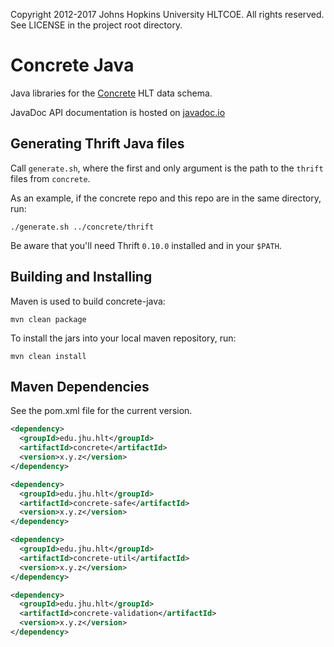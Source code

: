 Copyright 2012-2017 Johns Hopkins University HLTCOE.
All rights reserved. See LICENSE in the project root directory.

Concrete Java
=============
Java libraries for the [Concrete](https://github.com/hltcoe/concrete) HLT data schema.

JavaDoc API documentation is hosted on
[javadoc.io](http://www.javadoc.io/doc/edu.jhu.hlt/concrete-core)

Generating Thrift Java files
----------------------------
Call `generate.sh`, where the first and only argument is the
path to the `thrift` files from `concrete`.

As an example, if the concrete repo and this repo are in the same directory, run:
```shell
./generate.sh ../concrete/thrift
```

Be aware that you'll need Thrift `0.10.0` installed and in your `$PATH`.

Building and Installing
-----------------------
Maven is used to build concrete-java:
```shell
mvn clean package
```

To install the jars into your local maven repository, run:
```shell
mvn clean install
```

Maven Dependencies
----------
See the pom.xml file for the current version.

```xml
<dependency>
  <groupId>edu.jhu.hlt</groupId>
  <artifactId>concrete</artifactId>
  <version>x.y.z</version>
</dependency>
```

```xml
<dependency>
  <groupId>edu.jhu.hlt</groupId>
  <artifactId>concrete-safe</artifactId>
  <version>x.y.z</version>
</dependency>
```

```xml
<dependency>
  <groupId>edu.jhu.hlt</groupId>
  <artifactId>concrete-util</artifactId>
  <version>x.y.z</version>
</dependency>
```

```xml
<dependency>
  <groupId>edu.jhu.hlt</groupId>
  <artifactId>concrete-validation</artifactId>
  <version>x.y.z</version>
</dependency>
```
